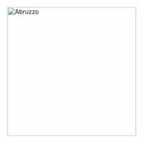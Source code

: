 <!DOCTYPE html>
<html>
<head>
<meta charset = "UTF-8">
 <title>Welcome</title>
 
 <link rel = "stylesheet"
   type = "text/css"
   href = "Italian.css" />

</head>
<body>
<img src="../Users/Owner/Pictures/Saved%20Pictures/City.jpg" width="300" height="300" alt="Abruzzo">
</body>
</html>



